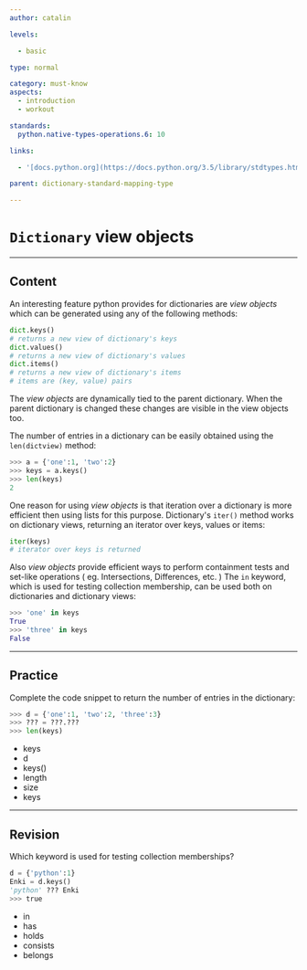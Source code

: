 ```yaml
---
author: catalin

levels:

  - basic

type: normal

category: must-know
aspects:
  - introduction
  - workout

standards:
  python.native-types-operations.6: 10

links:

  - '[docs.python.org](https://docs.python.org/3.5/library/stdtypes.html#dictionary-view-objects){website}'

parent: dictionary-standard-mapping-type

---
```


# `Dictionary` view objects

---
## Content

An interesting feature python provides for dictionaries are *view objects*  which can be generated using any of the following methods:
```python
dict.keys()
# returns a new view of dictionary's keys
dict.values()
# returns a new view of dictionary's values
dict.items()
# returns a new view of dictionary's items
# items are (key, value) pairs
```
The *view objects* are dynamically tied to the parent dictionary. When the parent dictionary is changed these changes are visible in the view objects too.


The number of entries in a dictionary can be easily obtained using the `len(dictview)` method:
```python
>>> a = {'one':1, 'two':2}
>>> keys = a.keys()
>>> len(keys)
2
```

One reason for using *view objects* is that iteration over a dictionary is more efficient then using lists for this purpose.
Dictionary's `iter()` method works on dictionary views, returning an iterator over keys, values or items:
```python
iter(keys)
# iterator over keys is returned
```

Also *view objects* provide efficient ways to perform containment tests and set-like operations ( eg. Intersections, Differences, etc. )
The `in` keyword, which is used for testing collection membership, can be used both on dictionaries and dictionary views:
```python
>>> 'one' in keys
True
>>> 'three' in keys
False

```

---
## Practice

Complete the code snippet to return the number of entries in the dictionary:

```python
>>> d = {'one':1, 'two':2, 'three':3}
>>> ??? = ???.???
>>> len(keys)
```

* keys
* d
* keys()
* length
* size
* keys

---
## Revision

Which keyword is used for testing collection memberships?

```python
d = {'python':1}
Enki = d.keys()
'python' ??? Enki
>>> true
```

* in
* has
* holds
* consists
* belongs
